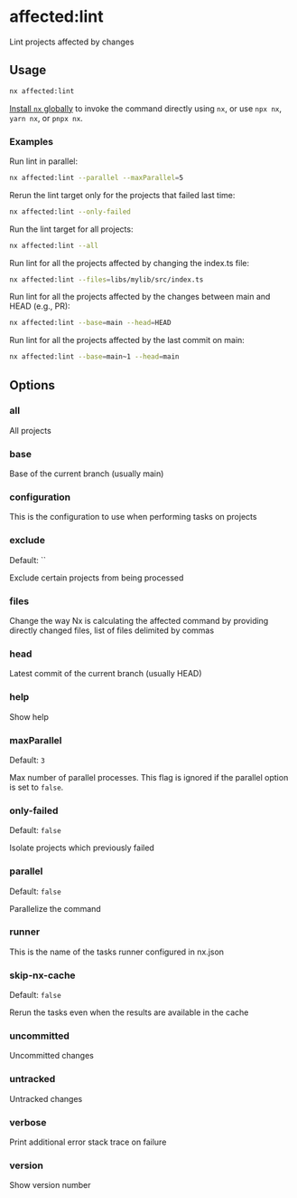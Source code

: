 # affected:lint

Lint projects affected by changes

## Usage

```bash
nx affected:lint
```

[Install `nx` globally]({{framework}}/getting-started/nx-setup#install-nx) to invoke the command directly using `nx`, or use `npx nx`, `yarn nx`, or `pnpx nx`.

### Examples

Run lint in parallel:

```bash
nx affected:lint --parallel --maxParallel=5
```

Rerun the lint target only for the projects that failed last time:

```bash
nx affected:lint --only-failed
```

Run the lint target for all projects:

```bash
nx affected:lint --all
```

Run lint for all the projects affected by changing the index.ts file:

```bash
nx affected:lint --files=libs/mylib/src/index.ts
```

Run lint for all the projects affected by the changes between main and HEAD (e.g., PR):

```bash
nx affected:lint --base=main --head=HEAD
```

Run lint for all the projects affected by the last commit on main:

```bash
nx affected:lint --base=main~1 --head=main
```

## Options

### all

All projects

### base

Base of the current branch (usually main)

### configuration

This is the configuration to use when performing tasks on projects

### exclude

Default: ``

Exclude certain projects from being processed

### files

Change the way Nx is calculating the affected command by providing directly changed files, list of files delimited by commas

### head

Latest commit of the current branch (usually HEAD)

### help

Show help

### maxParallel

Default: `3`

Max number of parallel processes. This flag is ignored if the parallel option is set to `false`.

### only-failed

Default: `false`

Isolate projects which previously failed

### parallel

Default: `false`

Parallelize the command

### runner

This is the name of the tasks runner configured in nx.json

### skip-nx-cache

Default: `false`

Rerun the tasks even when the results are available in the cache

### uncommitted

Uncommitted changes

### untracked

Untracked changes

### verbose

Print additional error stack trace on failure

### version

Show version number
